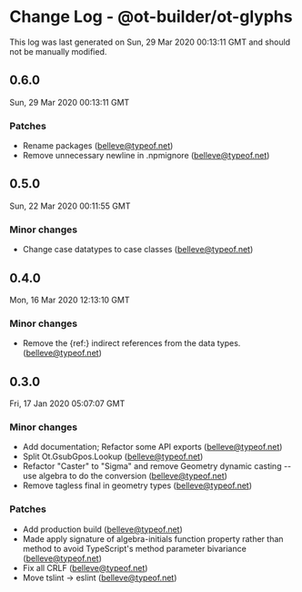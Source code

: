# Change Log - @ot-builder/ot-glyphs

This log was last generated on Sun, 29 Mar 2020 00:13:11 GMT and should not be manually modified.

## 0.6.0
Sun, 29 Mar 2020 00:13:11 GMT

### Patches

- Rename packages (belleve@typeof.net)
- Remove unnecessary newline in .npmignore (belleve@typeof.net)
## 0.5.0
Sun, 22 Mar 2020 00:11:55 GMT

### Minor changes

- Change case datatypes to case classes (belleve@typeof.net)
## 0.4.0
Mon, 16 Mar 2020 12:13:10 GMT

### Minor changes

- Remove the {ref:} indirect references from the data types. (belleve@typeof.net)
## 0.3.0
Fri, 17 Jan 2020 05:07:07 GMT

### Minor changes

- Add documentation; Refactor some API exports (belleve@typeof.net)
- Split Ot.GsubGpos.Lookup (belleve@typeof.net)
- Refactor "Caster" to "Sigma" and remove Geometry dynamic casting -- use algebra to do the conversion (belleve@typeof.net)
- Remove tagless final in geometry types (belleve@typeof.net)
### Patches

- Add production build (belleve@typeof.net)
- Made apply signature of algebra-initials function property rather than method to avoid TypeScript's method parameter bivariance (belleve@typeof.net)
- Fix all CRLF (belleve@typeof.net)
- Move tslint -> eslint (belleve@typeof.net)